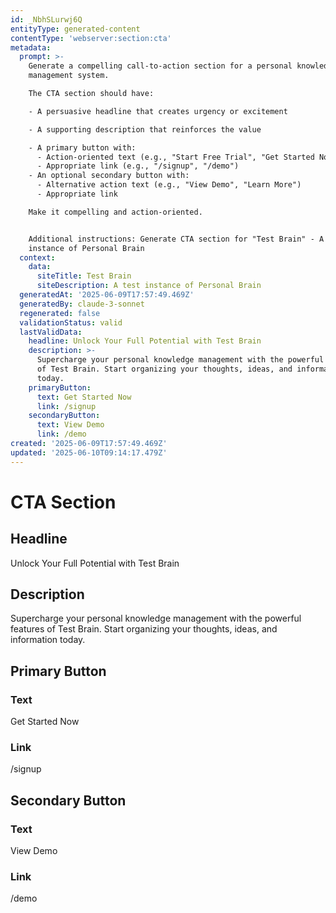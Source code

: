 ```yaml
---
id: _NbhSLurwj6Q
entityType: generated-content
contentType: 'webserver:section:cta'
metadata:
  prompt: >-
    Generate a compelling call-to-action section for a personal knowledge
    management system.

    The CTA section should have:

    - A persuasive headline that creates urgency or excitement

    - A supporting description that reinforces the value

    - A primary button with:
      - Action-oriented text (e.g., "Start Free Trial", "Get Started Now")
      - Appropriate link (e.g., "/signup", "/demo")
    - An optional secondary button with:
      - Alternative action text (e.g., "View Demo", "Learn More")
      - Appropriate link

    Make it compelling and action-oriented.


    Additional instructions: Generate CTA section for "Test Brain" - A test
    instance of Personal Brain
  context:
    data:
      siteTitle: Test Brain
      siteDescription: A test instance of Personal Brain
  generatedAt: '2025-06-09T17:57:49.469Z'
  generatedBy: claude-3-sonnet
  regenerated: false
  validationStatus: valid
  lastValidData:
    headline: Unlock Your Full Potential with Test Brain
    description: >-
      Supercharge your personal knowledge management with the powerful features
      of Test Brain. Start organizing your thoughts, ideas, and information
      today.
    primaryButton:
      text: Get Started Now
      link: /signup
    secondaryButton:
      text: View Demo
      link: /demo
created: '2025-06-09T17:57:49.469Z'
updated: '2025-06-10T09:14:17.479Z'
---
```

# CTA Section

## Headline
Unlock Your Full Potential with Test Brain

## Description
Supercharge your personal knowledge management with the powerful features of Test Brain. Start organizing your thoughts, ideas, and information today.

## Primary Button
### Text
Get Started Now

### Link
/signup

## Secondary Button
### Text
View Demo

### Link
/demo

